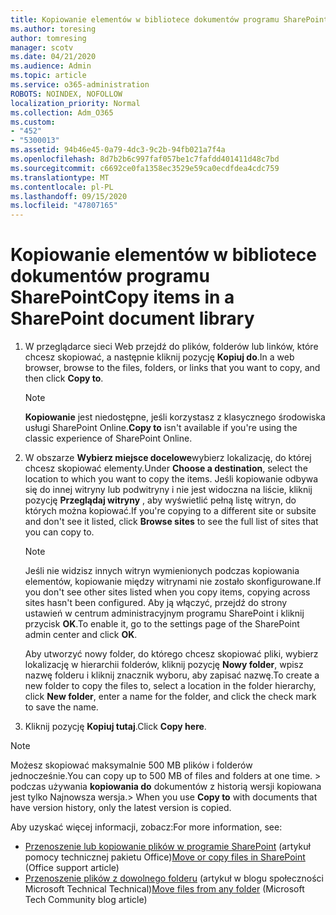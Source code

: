```yaml
---
title: Kopiowanie elementów w bibliotece dokumentów programu SharePoint
ms.author: toresing
author: tomresing
manager: scotv
ms.date: 04/21/2020
ms.audience: Admin
ms.topic: article
ms.service: o365-administration
ROBOTS: NOINDEX, NOFOLLOW
localization_priority: Normal
ms.collection: Adm_O365
ms.custom:
- "452"
- "5300013"
ms.assetid: 94b46e45-0a79-4dc3-9c2b-94fb021a7f4a
ms.openlocfilehash: 8d7b2b6c997faf057be1c7fafdd401411d48c7bd
ms.sourcegitcommit: c6692ce0fa1358ec3529e59ca0ecdfdea4cdc759
ms.translationtype: MT
ms.contentlocale: pl-PL
ms.lasthandoff: 09/15/2020
ms.locfileid: "47807165"
---
```

# <a name="copy-items-in-a-sharepoint-document-library"></a><span data-ttu-id="79f77-102">Kopiowanie elementów w bibliotece dokumentów programu SharePoint</span><span class="sxs-lookup"><span data-stu-id="79f77-102">Copy items in a SharePoint document library</span></span>

1. <span data-ttu-id="79f77-103">W przeglądarce sieci Web przejdź do plików, folderów lub linków, które chcesz skopiować, a następnie kliknij pozycję **Kopiuj do**.</span><span class="sxs-lookup"><span data-stu-id="79f77-103">In a web browser, browse to the files, folders, or links that you want to copy, and then click **Copy to**.</span></span>

    > [!NOTE]
    > <span data-ttu-id="79f77-104">**Kopiowanie** jest niedostępne, jeśli korzystasz z klasycznego środowiska usługi SharePoint Online.</span><span class="sxs-lookup"><span data-stu-id="79f77-104">**Copy to** isn't available if you're using the classic experience of SharePoint Online.</span></span>
  
2. <span data-ttu-id="79f77-105">W obszarze **Wybierz miejsce docelowe**wybierz lokalizację, do której chcesz skopiować elementy.</span><span class="sxs-lookup"><span data-stu-id="79f77-105">Under **Choose a destination**, select the location to which you want to copy the items.</span></span> <span data-ttu-id="79f77-106">Jeśli kopiowanie odbywa się do innej witryny lub podwitryny i nie jest widoczna na liście, kliknij pozycję **Przeglądaj witryny** , aby wyświetlić pełną listę witryn, do których można kopiować.</span><span class="sxs-lookup"><span data-stu-id="79f77-106">If you're copying to a different site or subsite and don't see it listed, click **Browse sites** to see the full list of sites that you can copy to.</span></span>

    > [!NOTE]
    > <span data-ttu-id="79f77-107">Jeśli nie widzisz innych witryn wymienionych podczas kopiowania elementów, kopiowanie między witrynami nie zostało skonfigurowane.</span><span class="sxs-lookup"><span data-stu-id="79f77-107">If you don't see other sites listed when you copy items, copying across sites hasn't been configured.</span></span> <span data-ttu-id="79f77-108">Aby ją włączyć, przejdź do strony ustawień w centrum administracyjnym programu SharePoint i kliknij przycisk **OK**.</span><span class="sxs-lookup"><span data-stu-id="79f77-108">To enable it, go to the settings page of the SharePoint admin center and click **OK**.</span></span>
  
    <span data-ttu-id="79f77-109">Aby utworzyć nowy folder, do którego chcesz skopiować pliki, wybierz lokalizację w hierarchii folderów, kliknij pozycję **Nowy folder**, wpisz nazwę folderu i kliknij znacznik wyboru, aby zapisać nazwę.</span><span class="sxs-lookup"><span data-stu-id="79f77-109">To create a new folder to copy the files to, select a location in the folder hierarchy, click **New folder**, enter a name for the folder, and click the check mark to save the name.</span></span>

3. <span data-ttu-id="79f77-110">Kliknij pozycję **Kopiuj tutaj**.</span><span class="sxs-lookup"><span data-stu-id="79f77-110">Click **Copy here**.</span></span>

> [!NOTE]
> <span data-ttu-id="79f77-111">Możesz skopiować maksymalnie 500 MB plików i folderów jednocześnie.</span><span class="sxs-lookup"><span data-stu-id="79f77-111">You can copy up to 500 MB of files and folders at one time.</span></span> <span data-ttu-id="79f77-112">> podczas używania **kopiowania do** dokumentów z historią wersji kopiowana jest tylko Najnowsza wersja.</span><span class="sxs-lookup"><span data-stu-id="79f77-112">>  When you use **Copy to** with documents that have version history, only the latest version is copied.</span></span>
  
<span data-ttu-id="79f77-113">Aby uzyskać więcej informacji, zobacz:</span><span class="sxs-lookup"><span data-stu-id="79f77-113">For more information, see:</span></span>

 - <span data-ttu-id="79f77-114">[Przenoszenie lub kopiowanie plików w programie SharePoint](https://support.office.com/article/move-or-copy-files-in-sharepoint-00e2f483-4df3-46be-a861-1f5f0c1a87bc) (artykuł pomocy technicznej pakietu Office)</span><span class="sxs-lookup"><span data-stu-id="79f77-114">[Move or copy files in SharePoint](https://support.office.com/article/move-or-copy-files-in-sharepoint-00e2f483-4df3-46be-a861-1f5f0c1a87bc) (Office support article)</span></span>
 - <span data-ttu-id="79f77-115">[Przenoszenie plików z dowolnego folderu](https://techcommunity.microsoft.com/t5/Microsoft-SharePoint-Blog/Now-move-files-anywhere-in-Office-365-SharePoint-and-OneDrive/ba-p/146973) (artykuł w blogu społeczności Microsoft Technical Technical)</span><span class="sxs-lookup"><span data-stu-id="79f77-115">[Move files from any folder](https://techcommunity.microsoft.com/t5/Microsoft-SharePoint-Blog/Now-move-files-anywhere-in-Office-365-SharePoint-and-OneDrive/ba-p/146973) (Microsoft Tech Community blog article)</span></span>   